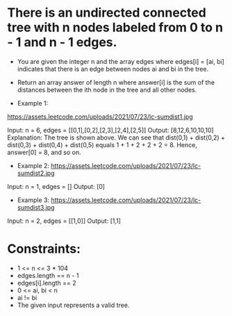 # There is an undirected connected tree with n nodes labeled from 0 to n - 1 and n - 1 edges.

- You are given the integer n and the array edges where edges[i] = [ai, bi] indicates that there is an edge between nodes ai and bi in the tree.

- Return an array answer of length n where answer[i] is the sum of the distances between the ith node in the tree and all other nodes.

 

- Example 1:

https://assets.leetcode.com/uploads/2021/07/23/lc-sumdist1.jpg

Input: n = 6, edges = [[0,1],[0,2],[2,3],[2,4],[2,5]]
Output: [8,12,6,10,10,10]
Explanation: The tree is shown above.
We can see that dist(0,1) + dist(0,2) + dist(0,3) + dist(0,4) + dist(0,5)
equals 1 + 1 + 2 + 2 + 2 = 8.
Hence, answer[0] = 8, and so on.

- Example 2:
https://assets.leetcode.com/uploads/2021/07/23/lc-sumdist2.jpg


Input: n = 1, edges = []
Output: [0]

- Example 3:
https://assets.leetcode.com/uploads/2021/07/23/lc-sumdist3.jpg

Input: n = 2, edges = [[1,0]]
Output: [1,1]
 

# Constraints:

- 1 <= n <= 3 * 104
- edges.length == n - 1
- edges[i].length == 2
- 0 <= ai, bi < n
- ai != bi
- The given input represents a valid tree.
